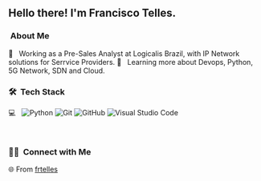 <h2> Hello there! I'm Francisco Telles.</h2>

<h3>  &nbsp;About Me </h3>

💼 &nbsp; Working as a Pre-Sales Analyst at Logicalis Brazil, with IP Network solutions for Serrvice Providers. 
🌱 &nbsp; Learning more about Devops, Python, 5G Network, SDN and Cloud.

<h3> 🛠 &nbsp;Tech Stack</h3>

 💻 &nbsp;
  ![Python](https://img.shields.io/badge/-Python-333333?style=flat&logo=python)
  ![Git](https://img.shields.io/badge/-Git-333333?style=flat&logo=git)
  ![GitHub](https://img.shields.io/badge/-GitHub-333333?style=flat&logo=github)
  ![Visual Studio Code](https://img.shields.io/badge/-Visual%20Studio%20Code-333333?style=flat&logo=visual-studio-code&logoColor=007ACC)

<br/>

<h3> 🤝🏻 &nbsp;Connect with Me </h3>

🌐  From [frtelles](https://github.com/frtelles)
